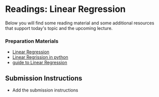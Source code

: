 # Readings: Linear Regression

Below you will find some reading material and some additional resources that support today's topic and the upcoming lecture.

### Preparation Materials

- [Linear Regression](https://www.geeksforgeeks.org/ml-linear-regression/)
- [Linear Regrission in python](https://realpython.com/linear-regression-in-python/)
- [guide to Linear Regression](https://www.kaggle.com/code/ryanluoli2/a-complete-guide-to-linear-regression)

## Submission Instructions
- Add the submission instructions
